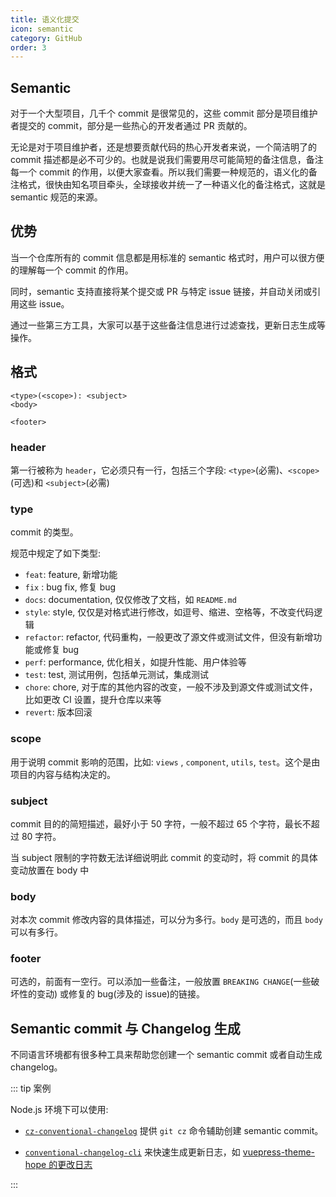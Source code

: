```yaml
---
title: 语义化提交
icon: semantic
category: GitHub
order: 3
---
```


## Semantic

对于一个大型项目，几千个 commit 是很常见的，这些 commit 部分是项目维护者提交的 commit，部分是一些热心的开发者通过 PR 贡献的。

无论是对于项目维护者，还是想要贡献代码的热心开发者来说，一个简洁明了的 commit 描述都是必不可少的。也就是说我们需要用尽可能简短的备注信息，备注每一个 commit 的作用，以便大家查看。所以我们需要一种规范的，语义化的备注格式，很快由知名项目牵头，全球接收并统一了一种语义化的备注格式，这就是 semantic 规范的来源。

## 优势

当一个仓库所有的 commit 信息都是用标准的 semantic 格式时，用户可以很方便的理解每一个 commit 的作用。

同时，semantic 支持直接将某个提交或 PR 与特定 issue 链接，并自动关闭或引用这些 issue。

通过一些第三方工具，大家可以基于这些备注信息进行过滤查找，更新日志生成等操作。

## 格式

```text
<type>(<scope>): <subject>
<body>

<footer>
```

### header

第一行被称为 `header`，它必须只有一行，包括三个字段: `<type>`(必需)、`<scope>`(可选)和 `<subject>`(必需)

### type

commit 的类型。

规范中规定了如下类型:

- `feat`: feature, 新增功能
- `fix` : bug fix, 修复 bug
- `docs`: documentation, 仅仅修改了文档，如 `README.md`
- `style`: style, 仅仅是对格式进行修改，如逗号、缩进、空格等，不改变代码逻辑
- `refactor`: refactor, 代码重构，一般更改了源文件或测试文件，但没有新增功能或修复 bug
- `perf`: performance, 优化相关，如提升性能、用户体验等
- `test`: test, 测试用例，包括单元测试，集成测试
- `chore`: chore, 对于库的其他内容的改变，一般不涉及到源文件或测试文件，比如更改 CI 设置，提升仓库以来等
- `revert`: 版本回滚

### scope

用于说明 commit 影响的范围，比如: `views` , `component`, `utils`, `test`。这个是由项目的内容与结构决定的。

### subject

commit 目的的简短描述，最好小于 50 字符，一般不超过 65 个字符，最长不超过 80 字符。

当 subject 限制的字符数无法详细说明此 commit 的变动时，将 commit 的具体变动放置在 body 中

### body

对本次 commit 修改内容的具体描述，可以分为多行。`body` 是可选的，而且 `body` 可以有多行。

### footer

可选的，前面有一空行。可以添加一些备注，一般放置 `BREAKING CHANGE`(一些破坏性的变动) 或修复的 bug(涉及的 issue)的链接。

## Semantic commit 与 Changelog 生成

不同语言环境都有很多种工具来帮助您创建一个 semantic commit 或者自动生成 changelog。

::: tip 案例

Node.js 环境下可以使用:

- [`cz-conventional-changelog`](https://github.com/commitizen/cz-conventional-changelog) 提供 `git cz` 命令辅助创建 semantic commit。

- [`conventional-changelog-cli`](https://github.com/conventional-changelog/conventional-changelog) 来快速生成更新日志，如 [vuepress-theme-hope 的更改日志](https://github.com/Mister-Hope/vuepress-theme-hope/blob/master/CHANGELOG.md)

:::
